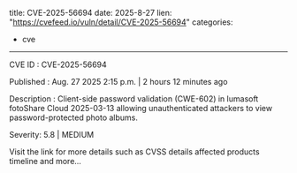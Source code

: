  
title: CVE-2025-56694
date: 2025-8-27
lien: "https://cvefeed.io/vuln/detail/CVE-2025-56694"
categories:
  - cve
---

CVE ID : CVE-2025-56694

Published :  Aug. 27
2025
2:15 p.m. | 2 hours
12 minutes ago

Description : Client-side password validation (CWE-602) in lumasoft fotoShare Cloud 2025-03-13 allowing unauthenticated attackers to view password-protected photo albums.

Severity: 5.8 | MEDIUM

Visit the link for more details
such as CVSS details
affected products
timeline
and more...
